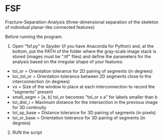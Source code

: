 # FSF
Fracture-Separation-Analysis (three-dimensional separation of the skeleton of individual planar-like connected features)

Before running the program:
1) Open "fsf.py" in Spyder (if you have Anaconda for Python) and, at the bottom, put the PATH of the folder where the gray-scale image stack is stored (images must be ".tif" files) and define the parameters for the analysis based on the irregular shape of your features:
  - tol_or = Orientation tolerance for 2D pairing of segments (in degrees)
  - loc_tol_or = Orientation tolerance between 2D segments close to the interconnection (in degrees)
  - vx = Size of the window to place at each interconnection to record the "segments" present
  - small_segm = [a, b] tol_or becomes "tol_or x a" for labels smaller than b
  - tol_dist_i = Maximum distance for the intersection in the previous image for 3D continuity
  - tol_sp_base = Distance tolerance for 3D pairing of segments (in pixels)
  - tol_or_base = Orientation tolerance for 3D pairing of segments (in degrees)

2) RUN the script
